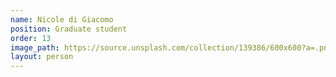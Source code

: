 ```yaml
---
name: Nicole di Giacomo
position: Graduate student
order: 13
image_path: https://source.unsplash.com/collection/139386/600x600?a=.png
layout: person
---
```

